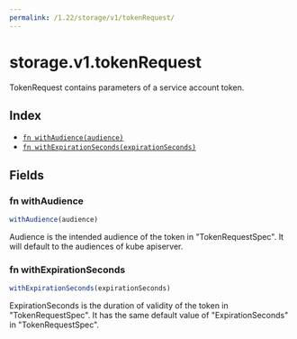 ```yaml
---
permalink: /1.22/storage/v1/tokenRequest/
---
```


# storage.v1.tokenRequest

TokenRequest contains parameters of a service account token.

## Index

* [`fn withAudience(audience)`](#fn-withaudience)
* [`fn withExpirationSeconds(expirationSeconds)`](#fn-withexpirationseconds)

## Fields

### fn withAudience

```ts
withAudience(audience)
```

Audience is the intended audience of the token in "TokenRequestSpec". It will default to the audiences of kube apiserver.

### fn withExpirationSeconds

```ts
withExpirationSeconds(expirationSeconds)
```

ExpirationSeconds is the duration of validity of the token in "TokenRequestSpec". It has the same default value of "ExpirationSeconds" in "TokenRequestSpec".